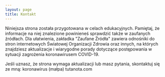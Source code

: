 ```yaml
---
layout: page
title: Kontakt
---
```


Niniejsza strona została przygotowana w celach edukacyjnych. Pamiętaj, że informacje na niej znalezione powinieneś sprawdzić także w zaufanych źródłach. Dla ułatwienia, zakładka "Zaufane Źródła" zawiera odnośniki do stron internetowych Światowej Organizacji Zdrowia oraz innych, na których znajdziesz aktualizacje i wiarygodne porady dotyczące postępowania w sytuacji zagrożenia koronawirusem COVID-19.


Jeśli uznasz, że strona wymaga aktualizacji lub masz pytania, skontaktuj się ze mną:
koronawirus (małpa) tutanota.com